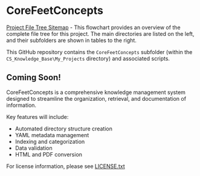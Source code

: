 # CoreFeetConcepts

[Project File Tree Sitemap](sitemap_flowchart.jpg) - This flowchart provides an overview of the complete file tree for this project. The main directories are listed on the left, and their subfolders are shown in tables to the right. 

This GitHub repository contains the `CoreFeetConcepts` subfolder (within the `CS_Knowledge_Base\My_Projects` directory) and associated scripts. 

## Coming Soon!

CoreFeetConcepts is a comprehensive knowledge management system designed to streamline the organization, retrieval, and documentation of information. 

Key features will include:

* Automated directory structure creation
* YAML metadata management
* Indexing and categorization 
* Data validation
* HTML and PDF conversion 

For license information, please see [LICENSE.txt](LICENSE.txt)
